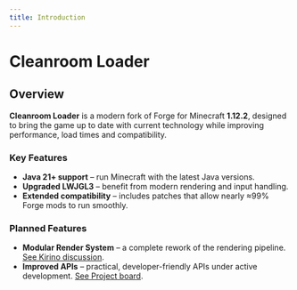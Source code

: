 ```yaml
---
title: Introduction
---
```


# Cleanroom Loader

## Overview

**Cleanroom Loader** is a modern fork of Forge for Minecraft **1.12.2**, designed to bring the game up to date with current technology while improving performance, load times and compatibility.

### Key Features
- **Java 21+ support** – run Minecraft with the latest Java versions.
- **Upgraded LWJGL3** – benefit from modern rendering and input handling.
- **Extended compatibility** – includes patches that allow nearly ≈99% Forge mods to run smoothly.

### Planned Features
- **Modular Render System** – a complete rework of the rendering pipeline. [See Kirino discussion](https://github.com/CleanroomMC/Cleanroom/discussions/405).
- **Improved APIs** – practical, developer-friendly APIs under active development. [See Project board](https://github.com/orgs/CleanroomMC/projects/4/).
